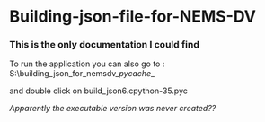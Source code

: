 # Building-json-file-for-NEMS-DV

### This is the only documentation I could find

To run the application you can also go to : S:\building_json_for_nemsdv\__pycache__

and double click on build_json6.cpython-35.pyc

*Apparently the executable version was never created??*

